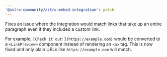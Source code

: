 ```yaml
---
'@astro-community/astro-embed-integration': patch
---
```


Fixes an issue where the integration would match links that take up an entire paragraph even if they included a custom link.

For example, `[Check it out!](https://example.com)` would be converted to a `<LinkPreview>` component instead of rendering an `<a>` tag. This is now fixed and only plain URLs like `https://example.com` will match.

